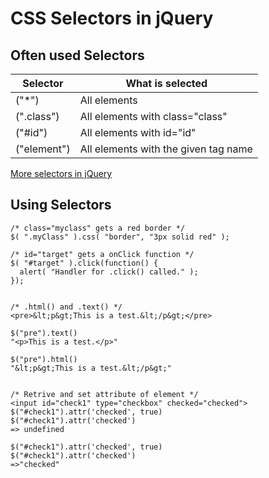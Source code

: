 # CSS Selectors in jQuery
## Often used Selectors

|Selector | What is selected |
|--------------|------------------------------------------------|
|("*") | All elements |
|(".class")| All elements with class="class"|
|("#id")| All elements with id="id"|
|("element")| All elements with the given tag name|

[More selectors in jQuery](http://api.jquery.com/category/selectors/)


## Using Selectors

```
/* class="myclass" gets a red border */
$( ".myClass" ).css( "border", "3px solid red" );

/* id="target" gets a onClick function */
$( "#target" ).click(function() {
  alert( "Handler for .click() called." );
});


/* .html() and .text() */ 
<pre>&lt;p&gt;This is a test.&lt;/p&gt;</pre>

$("pre").text()
"<p>This is a test.</p>"

$("pre").html()
"&lt;p&gt;This is a test.&lt;/p&gt;"


/* Retrive and set attribute of element */
<input id="check1" type="checkbox" checked="checked">
$("#check1").attr('checked', true)
$("#check1").attr('checked')
=> undefined

$("#check1").attr('checked', true)
$("#check1").attr('checked')
=>"checked"
```
